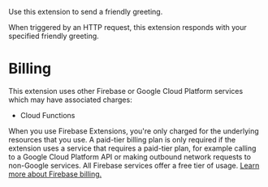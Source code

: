 Use this extension to send a friendly greeting.

When triggered by an HTTP request, this extension responds with your specified friendly greeting.

<!-- We recommend keeping the following section to explain how billing for Firebase Extensions works -->

# Billing

This extension uses other Firebase or Google Cloud Platform services which may have associated charges:

<!-- List all products the extension interacts with -->

- Cloud Functions

When you use Firebase Extensions, you're only charged for the underlying resources that you use. A paid-tier billing plan is only required if the extension uses a service that requires a paid-tier plan, for example calling to a Google Cloud Platform API or making outbound network requests to non-Google services. All Firebase services offer a free tier of usage. [Learn more about Firebase billing.](https://firebase.google.com/pricing)
